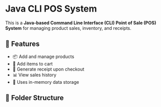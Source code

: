 # Java CLI POS System

This is a **Java-based Command Line Interface (CLI) Point of Sale (POS) System** for managing product sales, inventory, and receipts.

## 🔧 Features

- 📦 Add and manage products
- 🛒 Add items to cart
- 🧾 Generate receipt upon checkout
- 📊 View sales history
- 🧠 Uses in-memory data storage

## 📁 Folder Structure


